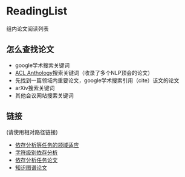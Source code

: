# ReadingList

组内论文阅读列表

## 怎么查找论文

- google学术搜索关键词
- [ACL Anthology](https://www.aclweb.org/anthology/)搜索关键词（收录了多个NLP顶会的论文）
- 先找到一篇领域内重要论文，google学术搜索引用（cite）该文的论文
- arXiv搜索关键词
- 其他会议网站搜索关键词

## 链接

(请使用相对路径链接)



- [依存分析等任务的领域适应](domain_adaptation_parsing.md)
- [字符级别依存分析](character_dependency.md)
- [依存分析任务论文](dependency_parsing.md)
- [知识图谱论文](KnowledgeGraphReadingList.md)
